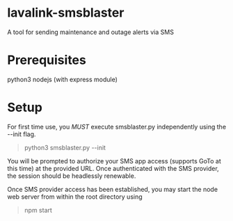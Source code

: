# lavalink-smsblaster
A tool for sending maintenance and outage alerts via SMS

# Prerequisites
python3
nodejs (with express module)

# Setup
For first time use, you *MUST* execute smsblaster.py independently using the --init flag.
> python3 smsblaster.py --init

You will be prompted to authorize your SMS app access (supports GoTo at this time) at the provided URL. Once authenticated with the SMS provider, the session should be headlessly renewable.

Once SMS provider access has been established, you may start the node web server from within the root directory using
> npm start
